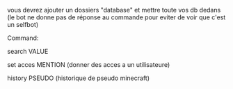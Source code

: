vous devrez ajouter un dossiers "database" et mettre toute vos db dedans (le bot ne donne pas de réponse au commande pour eviter de voir que c'est un selfbot)

Command:

search VALUE

set acces MENTION (donner des acces a un utilisateure)

history PSEUDO (historique de pseudo minecraft)
